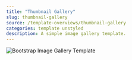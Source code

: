 ```yaml
---
title: "Thumbnail Gallery"
slug: thumbnail-gallery
source: /template-overviews/thumbnail-gallery
categories: template unstyled
description: A simple image gallery template.
---
```


<img src="http://sbootstrap.BootstrapBasec.netdna-cdn.com/assets/img/templates/thumbnail-gallery.jpg" class="img-responsive" alt="Bootstrap Image Gallery Template">